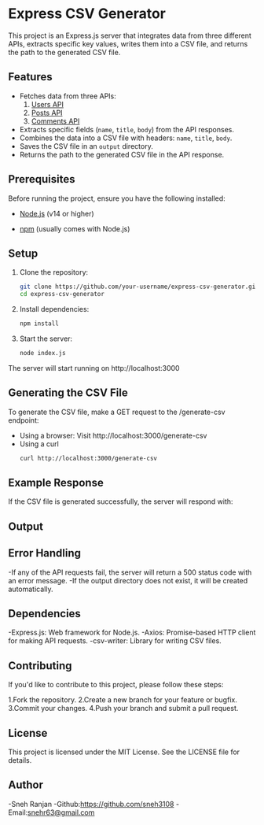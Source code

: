 # Express CSV Generator

This project is an Express.js server that integrates data from three different APIs, extracts specific key values, writes them into a CSV file, and returns the path to the generated CSV file.

## Features

- Fetches data from three APIs:
  1. [Users API](https://jsonplaceholder.typicode.com/users)
  2. [Posts API](https://jsonplaceholder.typicode.com/posts)
  3. [Comments API](https://jsonplaceholder.typicode.com/comments)
- Extracts specific fields (`name`, `title`, `body`) from the API responses.
- Combines the data into a CSV file with headers: `name`, `title`, `body`.
- Saves the CSV file in an `output` directory.
- Returns the path to the generated CSV file in the API response.

## Prerequisites

Before running the project, ensure you have the following installed:

- [Node.js](https://nodejs.org/) (v14 or higher)
  
- [npm](https://www.npmjs.com/) (usually comes with Node.js)

## Setup

1. Clone the repository:
   ```bash
   git clone https://github.com/your-username/express-csv-generator.git
   cd express-csv-generator

2. Install dependencies:
   ```bash
   npm install

3. Start the server:
   ```bash
   node index.js
   

The server will start running on http://localhost:3000



## Generating the CSV File

To generate the CSV file, make a GET request to the /generate-csv endpoint:

- Using a browser: Visit http://localhost:3000/generate-csv
- Using a curl
  ```bash
  curl http://localhost:3000/generate-csv

## Example Response

If the CSV file is generated successfully, the server will respond with:
 
 

## Output

  

## Error Handling

-If any of the API requests fail, the server will return a 500 status code with an error message.
-If the output directory does not exist, it will be created automatically.

## Dependencies

-Express.js: Web framework for Node.js.
-Axios: Promise-based HTTP client for making API requests.
-csv-writer: Library for writing CSV files.

## Contributing
If you'd like to contribute to this project, please follow these steps:

1.Fork the repository.
2.Create a new branch for your feature or bugfix.
3.Commit your changes.
4.Push your branch and submit a pull request.


## License
This project is licensed under the MIT License. See the LICENSE file for details.

## Author
-Sneh Ranjan
-Github:https://github.com/sneh3108
-Email:snehr63@gmail.com
